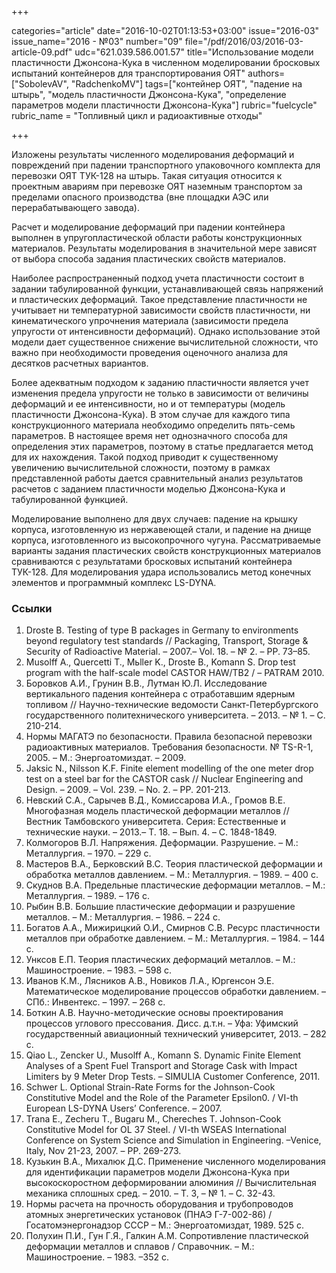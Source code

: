 +++

categories="article"
date="2016-10-02T01:13:53+03:00"
issue="2016-03"
issue_name="2016 - №03"
number="09"
file="/pdf/2016/03/2016-03-article-09.pdf"
udc="621.039.586.001.57"
title="Использование модели пластичности Джонсона-Кука в численном моделировании бросковых испытаний контейнеров для транспортирования ОЯТ"
authors=["SobolevAV", "RadchenkoMV"]
tags=["контейнер ОЯТ", "падение на штырь", "модель пластичности Джонсона-Кука", "определение параметров модели пластичности Джонсона-Кука"]
rubric="fuelcycle"
rubric_name = "Топливный цикл и радиоактивные отходы"

+++

Изложены результаты численного моделирования деформаций и повреждений при падении транспортного упаковочного комплекта для перевозки ОЯТ ТУК-128 на штырь. 
Такая ситуация относится к проектным авариям при перевозке ОЯТ наземным транспортом за пределами опасного производства (вне площадки АЭС или перерабатывающего завода).

Расчет и моделирование деформаций при падении контейнера выполнен в упругопластической области работы конструкционных материалов. 
Результаты моделирования в значительной мере зависят от выбора способа задания пластических свойств материалов.

Наиболее распространенный подход учета пластичности состоит в задании табулированной функции, устанавливающей связь напряжений и пластических деформаций. 
Такое представление пластичности не учитывает ни температурной зависимости свойств пластичности, ни кинематического упрочнения материала (зависимости предела упругости от интенсивности деформаций). 
Однако использование этой модели дает существенное снижение вычислительной сложности, что важно при необходимости проведения оценочного анализа для десятков расчетных вариантов.

Более адекватным подходом к заданию пластичности является учет изменения предела упругости не только в зависимости от величины деформаций и ее интенсивности, но и от температуры (модель пластичности Джонсона-Кука). 
В этом случае для каждого типа конструкционного материала необходимо определить пять-семь параметров. 
В настоящее время нет однозначного способа для определения этих параметров, поэтому в статье предлагается метод для их нахождения. 
Такой подход приводит к существенному увеличению вычислительной сложности, поэтому в рамках представленной работы дается сравнительный анализ результатов расчетов с заданием пластичности моделью Джонсона-Кука и табулированной функцией.

Моделирование выполнено для двух случаев: падение на крышку корпуса, изготовленную из нержавеющей стали, и падение на днище корпуса, изготовленного из высокопрочного чугуна. 
Рассматриваемые варианты задания пластических свойств конструкционных материалов сравниваются с результатами бросковых испытаний контейнера ТУК-128. 
Для моделирования удара использовались метод конечных элементов и программный комплекс LS-DYNA.

### Ссылки

1. Droste B. Testing of type B packages in Germany to environments beyond regulatory test standards // Packaging, Transport, Storage & Security of Radioactive Material. – 2007.– Vol. 18. – № 2. – PP. 73–85.
2. Musolff A., Quercetti T., Mьller K., Droste B., Komann S. Drop test program with the half-scale model CASTOR HAW/TB2 / – PATRAM 2010. 
3. Боровков А.И., Грунин В.В., Лутман Ю.Л. Исследование вертикального падения контейнера с отработавшим ядерным топливом // Научно-технические ведомости Санкт-Петербургского государственного политехнического университета. – 2013. – № 1. – С. 210-214.
4. Нормы МАГАТЭ по безопасности. Правила безопасной перевозки радиоактивных материалов. Требования безопасности. № TS-R-1, 2005. – М.: Энергоатомиздат. – 2009.
5. Jaksic N., Nilsson K.F. Finite element modelling of the one meter drop test on a steel bar for the CASTOR cask // Nuclear Engineering and Design. – 2009. – Vol. 239. – No. 2. – PP. 201-213.
6. Невский С.А., Сарычев В.Д., Комиссарова И.А., Громов В.Е. Многофазная модель пластической деформации металлов // Вестник Тамбовского университета. Серия: Естественные и технические науки. – 2013.– Т. 18. – Вып. 4. – С. 1848-1849.
7. Колмогоров В.Л. Напряжения. Деформации. Разрушение. – М.: Металлургия. – 1970. – 229 с.
8. Мастеров В.А., Берковский В.С. Теория пластической деформации и обработка металлов давлением. – М.: Металлургия. – 1989. – 400 с.
9. Скуднов В.А. Предельные пластические деформации металлов. – М.: Металлургия. – 1989. – 176 с.
10. Рыбин В.В. Большие пластические деформации и разрушение металлов. – М.: Металлургия. – 1986. – 224 с.
11. Богатов А.А., Мижирицкий О.И., Смирнов С.В. Ресурс пластичности металлов при обработке давлением. – М.: Металлургия. – 1984. – 144 с.
12. Унксов Е.П. Теория пластических деформаций металлов. – М.: Машиностроение. – 1983. – 598 с.
13. Иванов К.М., Лясников А.В., Новиков Л.А., Юргенсон Э.Е. Математическое моделирование процессов обработки давлением. – СПб.: Инвентекс. – 1997. – 268 с.
14. Боткин А.В. Научно-методические основы проектирования процессов углового прессования. Дисс. д.т.н. – Уфа: Уфимский государственный авиационный технический университет, 2013. – 282 с.
15. Qiao L., Zencker U., Musolff A., Komann S. Dynamic Finite Element Analyses of a Spent Fuel Transport and Storage Cask with Impact Limiters by 9 Meter Drop Tests. – SIMULIA Customer Conference, 2011.
16. Schwer L. Optional Strain-Rate Forms for the Johnson-Cook Constitutive Model and the Role of the Parameter Epsilon0. / VI-th European LS-DYNA Users’ Conference. – 2007.
17. Trana E., Zecheru T., Bugaru M., Chereches T. Johnson-Cook Constitutive Model for OL 37 Steel. / VI-th WSEAS International Conference on System Science and Simulation in Engineering. –Venice, Italy, Nov 21-23, 2007. – PP. 269-273.
18. Кузькин В.А., Михалюк Д.С. Применение численного моделирования для идентификации параметров модели Джонсона-Кука при высокоскоростном деформировании алюминия // Вычислительная механика сплошных сред. – 2010. – Т. 3, – № 1. – С. 32-43.
19. Нормы расчета на прочность оборудования и трубопроводов атомных энергетических установок (ПНАЭ Г-7-002-86) / Госатомэнергонадзор СССР – М.: Энергоатомиздат, 1989. 525 c.
20. Полухин П.И., Гун Г.Я., Галкин А.М. Сопротивление пластической деформации металлов и сплавов / Справочник. – М.: Машиностроение. – 1983. –352 с.